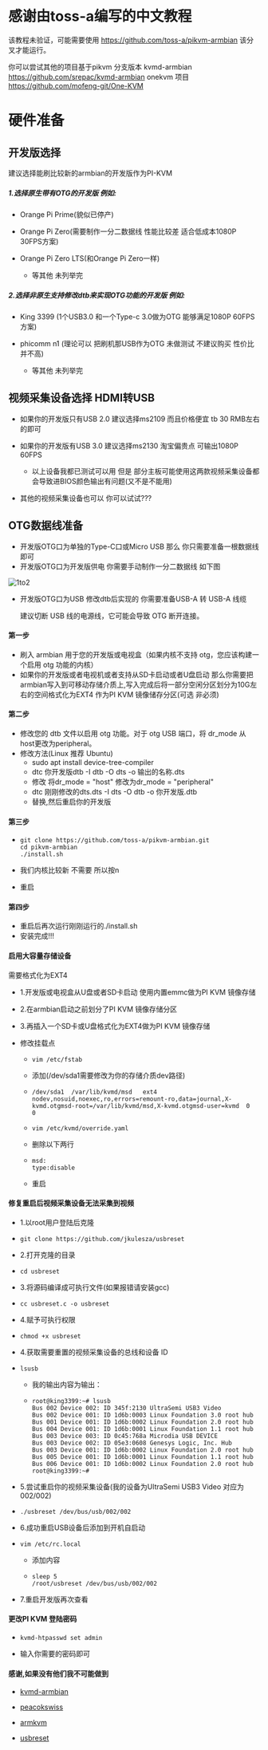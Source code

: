 # 感谢由toss-a编写的中文教程
该教程未验证，可能需要使用 https://github.com/toss-a/pikvm-armbian 该分叉才能运行。

你可以尝试其他的项目基于pikvm
分支版本 kvmd-armbian https://github.com/srepac/kvmd-armbian
onekvm 项目 https://github.com/mofeng-git/One-KVM

# 硬件准备

## 开发版选择 

建议选择能刷比较新的armbian的开发版作为PI-KVM

##### 1.选择原生带有OTG的开发版 例如:

- Orange Pi Prime(貌似已停产)

- Orange Pi Zero(需要制作一分二数据线 性能比较差 适合低成本1080P 30FPS方案)

- Orange Pi Zero LTS(和Orange Pi Zero一样)
  - 等其他 未列举完

##### 2.选择非原生支持修改dtb来实现OTG功能的开发版 例如:

- King 3399 (1个USB3.0 和一个Type-c 3.0做为OTG 能够满足1080P 60FPS方案)

- phicomm n1 (理论可以 把刷机那USB作为OTG 未做测试 不建议购买 性价比并不高)
  - 等其他 未列举完 

## 视频采集设备选择 HDMI转USB

- 如果你的开发版只有USB 2.0 建议选择ms2109 而且价格便宜 tb 30 RMB左右的即可

- 如果你的开发版有USB 3.0 建议选择ms2130 淘宝偏贵点 可输出1080P 60FPS
  - 以上设备我都已测试可以用 但是 部分主板可能使用这两款视频采集设备都会导致进BIOS颜色输出有问题(又不是不能用)

- 其他的视频采集设备也可以 你可以试试???

## OTG数据线准备

- 开发版OTG口为单独的Type-C口或Micro USB 那么 你只需要准备一根数据线即可
- 开发版OTG口为开发版供电 你需要手动制作一分二数据线 如下图

![1to2](https://raw.githubusercontent.com/toss-a/pikvm-armbian/master/1to2.png)

- 开发版OTG口为USB 修改dtb后实现的  你需要准备USB-A 转 USB-A 线缆

  建议切断 USB 线的电源线，它可能会导致 OTG 断开连接。

#### 第一步

- 刷入 armbian 用于您的开发版或电视盒（如果内核不支持 otg，您应该构建一个启用 otg 功能的内核）
- 如果你的开发版或者电视机或者支持从SD卡启动或者U盘启动 那么你需要把armbian写入到可移动存储介质上,写入完成后将一部分空闲分区划分为10G左右的空间格式化为EXT4 作为PI KVM 镜像储存分区(可选 非必须)

#### 第二步

- 修改您的 dtb 文件以启用 otg 功能。对于 otg USB 端口，将 dr_mode 从host更改为peripheral。
- 修改方法(Linux 推荐 Ubuntu)
  - sudo apt install device-tree-compiler
  - dtc 你开发版dtb -I dtb -O dts -o 输出的名称.dts
  - 修改 将dr_mode = "host" 修改为dr_mode = "peripheral"
  - dtc 刚刚修改的dts.dts -I dts -O dtb -o 你开发版.dtb
  - 替换,然后重启你的开发版

#### 第三步

- ```
  git clone https://github.com/toss-a/pikvm-armbian.git
  cd pikvm-armbian
  ./install.sh
  ```

- 我们内核比较新 不需要 所以按n
- 重启

#### 第四步

- 重启后再次运行刚刚运行的./install.sh
- 安装完成!!!

#### 启用大容量存储设备

需要格式化为EXT4

- 1.开发版或电视盒从U盘或者SD卡启动 使用内置emmc做为PI KVM 镜像存储
- 2.在armbian启动之前划分了PI KVM 镜像存储分区
- 3.再插入一个SD卡或U盘格式化为EXT4做为PI KVM 镜像存储



- 修改挂载点

  - ```
    vim /etc/fstab
    ```

  - 添加(/dev/sda1需要修改为你的存储介质dev路径)

  - ```
    /dev/sda1  /var/lib/kvmd/msd   ext4  nodev,nosuid,noexec,ro,errors=remount-ro,data=journal,X-kvmd.otgmsd-root=/var/lib/kvmd/msd,X-kvmd.otgmsd-user=kvmd  0  0
    ```

  - ```
    vim /etc/kvmd/override.yaml
    ```

  - 删除以下两行

  - ```
    msd:
    type:disable
    ```

  - 重启

#### 修复重启后视频采集设备无法采集到视频

- 1.以root用户登陆后克隆

- ```
  git clone https://github.com/jkulesza/usbreset
  ```

- 2.打开克隆的目录

- ```
  cd usbreset
  ```

- 3.将源码编译成可执行文件(如果报错请安装gcc)

- ```
  cc usbreset.c -o usbreset
  ```

- 4.赋予可执行权限

- ```
  chmod +x usbreset
  ```

- 4.获取需要重置的视频采集设备的总线和设备 ID

- ```
  lsusb
  ```

  - 我的输出内容为输出：

  - ```
    root@king3399:~# lsusb
    Bus 002 Device 002: ID 345f:2130 UltraSemi USB3 Video
    Bus 002 Device 001: ID 1d6b:0003 Linux Foundation 3.0 root hub
    Bus 001 Device 001: ID 1d6b:0002 Linux Foundation 2.0 root hub
    Bus 004 Device 001: ID 1d6b:0001 Linux Foundation 1.1 root hub
    Bus 003 Device 003: ID 0c45:768a Microdia USB DEVICE
    Bus 003 Device 002: ID 05e3:0608 Genesys Logic, Inc. Hub
    Bus 003 Device 001: ID 1d6b:0002 Linux Foundation 2.0 root hub
    Bus 005 Device 001: ID 1d6b:0001 Linux Foundation 1.1 root hub
    Bus 006 Device 001: ID 1d6b:0002 Linux Foundation 2.0 root hub
    root@king3399:~#
    ```
  
- 5.尝试重启你的视频采集设备(我的设备为UltraSemi USB3 Video 对应为002/002)

- ```
  ./usbreset /dev/bus/usb/002/002
  ```

- 6.成功重启USB设备后添加到开机自启动

- ```
  vim /etc/rc.local
  ```

  - 添加内容

  - ```
    sleep 5
    /root/usbreset /dev/bus/usb/002/002
    ```
  
- 7.重启开发版再次查看

#### 更改PI KVM 登陆密码

- ```
  kvmd-htpasswd set admin
  ```

- 输入你需要的密码即可

#### 感谢,如果没有他们我不可能做到

- [kvmd-armbian](https://github.com/xe5700/kvmd-armbian)

- [peacokswiss](https://github.com/xe5700/kvmd-armbian/issues/12)

- [armkvm](https://github.com/wxjiyc/amlogic-s9xxx-armbian/blob/main/rebuild#L629)
  
- [usbreset](https://github.com/jkulesza/usbreset)